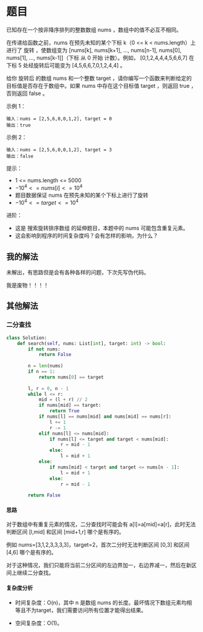 # 题目

已知存在一个按非降序排列的整数数组 nums ，数组中的值不必互不相同。

在传递给函数之前，nums 在预先未知的某个下标 k（0 <= k < nums.length）上进行了 旋转 ，使数组变为 [nums[k], nums[k+1], ..., nums[n-1], nums[0], nums[1], ..., nums[k-1]]（下标 从 0 开始 计数）。例如， [0,1,2,4,4,4,5,6,6,7] 在下标 5 处经旋转后可能变为 [4,5,6,6,7,0,1,2,4,4] 。

给你 旋转后 的数组 nums 和一个整数 target ，请你编写一个函数来判断给定的目标值是否存在于数组中。如果 nums 中存在这个目标值 target ，则返回 true ，否则返回 false 。

示例 1：

```
输入：nums = [2,5,6,0,0,1,2], target = 0
输出：true
```


示例 2：

```
输入：nums = [2,5,6,0,0,1,2], target = 3
输出：false
```


提示：

- 1 <= nums.length <= 5000
- $-10^4 <= nums[i] <= 10^4$
- 题目数据保证 nums 在预先未知的某个下标上进行了旋转
- $-10^4 <= target <= 10^4$


进阶：

- 这是 搜索旋转排序数组 的延伸题目，本题中的 nums  可能包含重复元素。
- 这会影响到程序的时间复杂度吗？会有怎样的影响，为什么？

## 我的解法

未解出，有思路但是会有各种各样的问题，下次先写伪代码。

我是废物！！！！

## 其他解法

### 二分查找

```python
class Solution:
    def search(self, nums: List[int], target: int) -> bool:
        if not nums:
            return False
        
        n = len(nums)
        if n == 1:
            return nums[0] == target
        
        l, r = 0, n - 1
        while l <= r:
            mid = (l + r) // 2
            if nums[mid] == target:
                return True
            if nums[l] == nums[mid] and nums[mid] == nums[r]:
                l += 1
                r -= 1
            elif nums[l] <= nums[mid]:
                if nums[l] <= target and target < nums[mid]:
                    r = mid - 1
                else:
                    l = mid + 1
            else:
                if nums[mid] < target and target <= nums[n - 1]:
                    l = mid + 1
                else:
                    r = mid - 1
        
        return False
```

#### 思路

对于数组中有重复元素的情况，二分查找时可能会有 a[l]=a[mid]=a[r]，此时无法判断区间 [l,mid] 和区间 [mid+1,r] 哪个是有序的。

例如 nums=[3,1,2,3,3,3,3]，target=2，首次二分时无法判断区间 [0,3] 和区间 [4,6] 哪个是有序的。

对于这种情况，我们只能将当前二分区间的左边界加一，右边界减一，然后在新区间上继续二分查找。

#### 复杂度分析

- 时间复杂度：O(n)，其中 n 是数组 nums 的长度。最坏情况下数组元素均相等且不为target，我们需要访问所有位置才能得出结果。

- 空间复杂度：O(1)。



